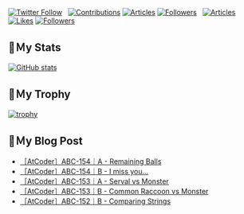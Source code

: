 [![Twitter Follow](https://img.shields.io/twitter/follow/hyperdb?label=twitter&logo=twitter&style=plastic)](https://twitter.com/hyperdb)
&nbsp;
[![Contributions](https://badgen.org/img/qiita/hyperdb/contributions?style=plastic)](https://qiita.com/hyperdb)
[![Articles](https://badgen.org/img/qiita/hyperdb/articles?style=plastic)](https://qiita.com/hyperdb)
[![Followers](https://badgen.org/img/qiita/hyperdb/followers?style=plastic)](https://qiita.com/hyperdb)
&nbsp;
[![Articles](https://badgen.org/img/zenn/hyperdb/articles)](https://zenn.dev/hyperdb)
[![Likes](https://badgen.org/img/zenn/hyperdb/likes?style=plastic)](https://zenn.dev/hyperdb)
[![Followers](https://badgen.org/img/zenn/hyperdb/followers?style=plastic)](https://zenn.dev/hyperdb)

## 🔖Ｍy Stats

[![GitHub stats](https://github-readme-stats-eight-theta.vercel.app/api?username=hyperdb&theme=radical&count_private=true&show_icons=true)](https://github.com/anuraghazra/github-readme-stats)

## 🔖Ｍy Trophy

[![trophy](https://github-profile-trophy.vercel.app/?username=hyperdb&theme=onedark)](https://github.com/ryo-ma/github-profile-trophy)

## 🔖Ｍy Blog Post

<!-- BLOG-POST-LIST:START -->
- [［AtCoder］ABC-154｜A - Remaining Balls](https://zenn.dev/hyperdb/articles/678a55eb60e1db)
- [［AtCoder］ABC-154｜B - I miss you...](https://zenn.dev/hyperdb/articles/545dac4cded5fa)
- [［AtCoder］ABC-153｜A - Serval vs Monster](https://zenn.dev/hyperdb/articles/f193dbb7cd9305)
- [［AtCoder］ABC-153｜B - Common Raccoon vs Monster](https://zenn.dev/hyperdb/articles/084b2ebddf4bb4)
- [［AtCoder］ABC-152｜B - Comparing Strings](https://zenn.dev/hyperdb/articles/14ccc78686409b)
<!-- BLOG-POST-LIST:END -->
